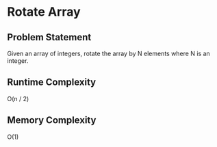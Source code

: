 # Rotate Array

## Problem Statement
Given an array of integers, rotate the array by N elements where N is an integer.

## Runtime Complexity
O(n / 2)

## Memory Complexity
O(1)
